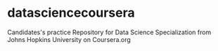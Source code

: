 # datasciencecoursera
Candidates's practice Repository for Data Science Specialization from Johns Hopkins University on Coursera.org
